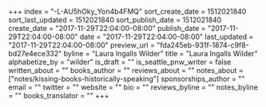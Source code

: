 +++
index = "-L-AU5hOky_Yon4b4FMQ"
sort_create_date = 1512021840
sort_last_updated = 1512021840
sort_publish_date = 1512021840
create_date = "2017-11-29T22:04:00-08:00"
publish_date = "2017-11-29T22:04:00-08:00"
date = "2017-11-29T22:04:00-08:00"
last_updated = "2017-11-29T22:04:00-08:00"
preview_url = "fda245eb-931f-1874-c9f8-bd27e4ece332"
byline = "Laura Ingalls Wilder"
title = "Laura Ingalls Wilder"
alphabetize_by = "wilder"
is_draft = ""
is_seattle_pnw_writer = false
written_about = ""
books_author = ""
reviews_about = ""
notes_about = ["notes/kissing-books-historically-speaking"]
sponsorships_author = ""
email = ""
twitter = ""
website = ""
bio = ""
reviews_byline = ""
notes_byline = ""
books_translator = ""
+++
